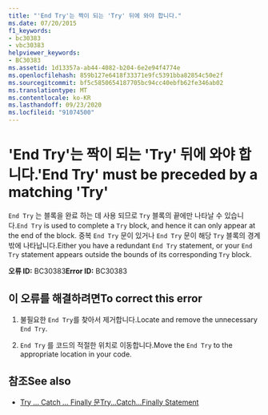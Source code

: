 ```yaml
---
title: "'End Try'는 짝이 되는 'Try' 뒤에 와야 합니다."
ms.date: 07/20/2015
f1_keywords:
- bc30383
- vbc30383
helpviewer_keywords:
- BC30383
ms.assetid: 1d13357a-ab44-4082-b204-6e2e94f4774e
ms.openlocfilehash: 859b127e6418f33371e9fc5391bba82854c50e2f
ms.sourcegitcommit: bf5c5850654187705bc94cc40ebfb62fe346ab02
ms.translationtype: MT
ms.contentlocale: ko-KR
ms.lasthandoff: 09/23/2020
ms.locfileid: "91074500"
---
```

# <a name="end-try-must-be-preceded-by-a-matching-try"></a><span data-ttu-id="bf200-102">'End Try'는 짝이 되는 'Try' 뒤에 와야 합니다.</span><span class="sxs-lookup"><span data-stu-id="bf200-102">'End Try' must be preceded by a matching 'Try'</span></span>

<span data-ttu-id="bf200-103">`End Try` 는 블록을 완료 하는 데 사용 되므로 `Try` 블록의 끝에만 나타날 수 있습니다.</span><span class="sxs-lookup"><span data-stu-id="bf200-103">`End Try` is used to complete a `Try` block, and hence it can only appear at the end of the block.</span></span> <span data-ttu-id="bf200-104">중복 `End Try` 문이 있거나 `End Try` 문이 해당 `Try` 블록의 경계 밖에 나타납니다.</span><span class="sxs-lookup"><span data-stu-id="bf200-104">Either you have a redundant `End Try` statement, or your `End Try` statement appears outside the bounds of its corresponding `Try` block.</span></span>  
  
 <span data-ttu-id="bf200-105">**오류 ID:** BC30383</span><span class="sxs-lookup"><span data-stu-id="bf200-105">**Error ID:** BC30383</span></span>  
  
## <a name="to-correct-this-error"></a><span data-ttu-id="bf200-106">이 오류를 해결하려면</span><span class="sxs-lookup"><span data-stu-id="bf200-106">To correct this error</span></span>  
  
1. <span data-ttu-id="bf200-107">불필요한 `End Try`를 찾아서 제거합니다.</span><span class="sxs-lookup"><span data-stu-id="bf200-107">Locate and remove the unnecessary `End Try`.</span></span>  
  
2. <span data-ttu-id="bf200-108">`End Try` 를 코드의 적절한 위치로 이동합니다.</span><span class="sxs-lookup"><span data-stu-id="bf200-108">Move the `End Try` to the appropriate location in your code.</span></span>  
  
## <a name="see-also"></a><span data-ttu-id="bf200-109">참조</span><span class="sxs-lookup"><span data-stu-id="bf200-109">See also</span></span>

- [<span data-ttu-id="bf200-110">Try ... Catch ... Finally 문</span><span class="sxs-lookup"><span data-stu-id="bf200-110">Try...Catch...Finally Statement</span></span>](../language-reference/statements/try-catch-finally-statement.md)
